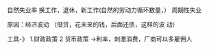 自然失业率 换工作，退休，新工作(自然的劳动力循环数量，）
周期性失业

原因：经济波动 （借贷，花未来的钱，后面还债，这样的波 动）

工具-》 1.财政政策 2 货币政策 ->利率，刺激消费，厂商可以多雇佣人

